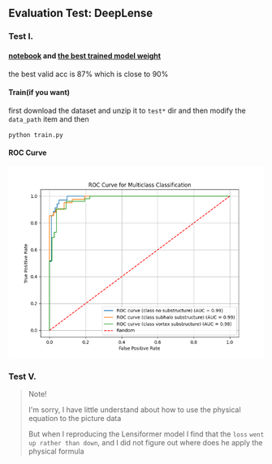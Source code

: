 ## Evaluation Test: DeepLense

### Test I.
#### [notebook](./test1/test1.ipynb) and [the best trained model weight](./test1/models/best.ckpt)

the best valid acc is 87% which is close to 90%

#### Train(if you want)

first download the dataset and unzip it to `test*` dir and then modify the `data_path` item and then
```
python train.py
```

#### ROC Curve

![](./test1/img/test1_roc_curve.png)

### Test V.

> Note!
> 
> I'm sorry, I have little understand about how to use the physical equation to the picture data
>
> But when I reproducing the Lensiformer model I find that the `loss` `went up rather than down`, and I did not figure out where does he apply the physical formula
